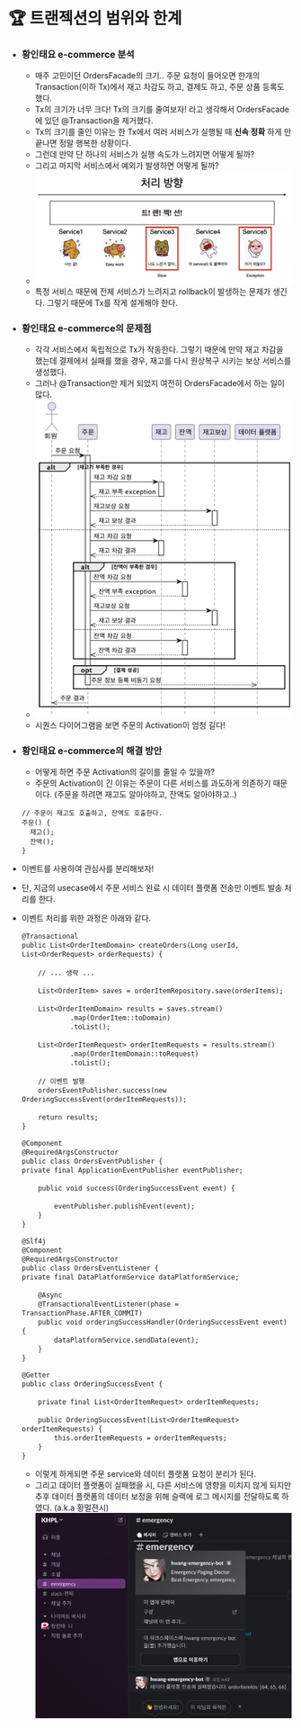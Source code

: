 # 🏆 트랜젝션의 범위와 한계
 
- ### 황인태요 e-commerce 분석
  - 매주 고민이던 OrdersFacade의 크기.. 주문 요청이 들어오면
  한개의 Transaction(이하 Tx)에서 재고 차감도 하고, 결제도 하고, 주문 상품 등록도 했다.
  - Tx의 크기가 너무 크다! Tx의 크기를 줄여보자! 라고 생각해서 OrdersFacade에 있던 @Transaction을 제거했다.
  - Tx의 크기를 줄인 이유는 한 Tx에서 여러 서비스가 실행될 때 **신속 정확** 하게 만 끝나면 정말 행복한 상황이다.
  - 그런데 만약 단 하나의 서비스가 실행 속도가 느려지면 어떻게 될까?
  - 그리고 마지막 서비스에서 예외가 발생하면 어떻게 될까?
  - ![longTransaction](/src/docs/images/transaction/longTransaction.png)
  - 특정 서비스 때문에 전체 서비스가 느려지고 rollback이 발생하는 문제가 생긴다. 그렇기 때문에 Tx를 작게 설계해야 한다.


- ### 황인태요 e-commerce의 문제점
  - 각각 서비스에서 독립적으로 Tx가 작동한다. 그렇기 때문에 만약 재고 차감을 했는데 결제에서 실패를 했을 경우, 
  재고를 다시 원상복구 시키는 보상 서비스를 생성했다.
  - 그러나 @Transaction만 제거 되었지 여전히 OrdersFacade에서 하는 일이 많다.
  - ![beforeOrdersFacade](/src/docs/images/transaction/beforeOrdersFacade.png)
  - 시퀀스 다이어그램을 보면 주문의 Activation이 엄청 길다!

 
- ### 황인태요 e-commerce의 해결 방안
  - 어떻게 하면 주문 Activation의 길이를 줄일 수 있을까?
  - 주문의 Activation이 긴 이유는 주문이 다른 서비스를 과도하게 의존하기 때문이다. (주문을 하려면 재고도 알아야하고, 잔액도 알아야하고..)
  ```
  // 주문이 재고도 호출하고, 잔액도 호출한다.
  주문() {
    재고();
    잔액();
  }
  ```
- 이벤트를 사용하여 관심사를 분리해보자!
- 단, 지금의 usecase에서 주문 서비스 완료 시 데이터 플랫폼 전송만 이벤트 발송 처리를 한다.
- 이벤트 처리를 위한 과정은 아래와 같다.
  ```
  @Transactional
  public List<OrderItemDomain> createOrders(Long userId, List<OrderRequest> orderRequests) {

      // ... 생략 ...

      List<OrderItem> saves = orderItemRepository.save(orderItems);

      List<OrderItemDomain> results = saves.stream()
              .map(OrderItem::toDomain)
              .toList();

      List<OrderItemRequest> orderItemRequests = results.stream()
              .map(OrderItemDomain::toRequest)
              .toList();

      // 이벤트 발행
      ordersEventPublisher.success(new OrderingSuccessEvent(orderItemRequests));

      return results;
  }
  ```
  ```
  @Component
  @RequiredArgsConstructor
  public class OrdersEventPublisher {
  private final ApplicationEventPublisher eventPublisher;
  
      public void success(OrderingSuccessEvent event) {
  
          eventPublisher.publishEvent(event);
      }
  }
  ```
  ```
  @Slf4j
  @Component
  @RequiredArgsConstructor
  public class OrdersEventListener {
  private final DataPlatformService dataPlatformService;
  
      @Async
      @TransactionalEventListener(phase = TransactionPhase.AFTER_COMMIT)
      public void orderingSuccessHandler(OrderingSuccessEvent event) {
          dataPlatformService.sendData(event);
      }
  }
  ```
  ```
  @Getter
  public class OrderingSuccessEvent {
  
      private final List<OrderItemRequest> orderItemRequests;
  
      public OrderingSuccessEvent(List<OrderItemRequest> orderItemRequests) {
          this.orderItemRequests = orderItemRequests;
      }
  }
  ```
  - 이렇게 하게되면 주문 service와 데이터 플랫폼 요청이 분리가 된다.
  - 그리고 데이터 플랫폼이 실패했을 시, 다른 서비스에 영향을 미치지 않게 되지만 추후 데이터 플랫폼의 데이터 보정을 위해 슬랙에 로그 메시지를
  전달하도록 하였다. (a.k.a 황멀젼시)
  ![slackEmergency](/src/docs/images/transaction/slackEmergency.png)
